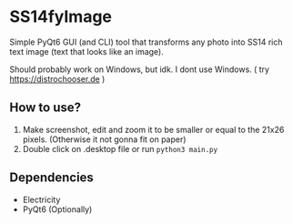 # SS14fyImage

Simple PyQt6 GUI (and CLI) tool that transforms any photo into SS14 rich text image (text that looks like an image).

Should probably work on Windows, but idk. I dont use Windows. ( try https://distrochooser.de )

## How to use?

1. Make screenshot, edit and zoom it to be smaller or equal to the 21x26 pixels. (Otherwise it not gonna fit on paper)
2. Double click on .desktop file or run `python3 main.py`

## Dependencies
- Electricity
- PyQt6 (Optionally)
